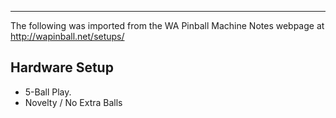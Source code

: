 ***
The following was imported from the WA Pinball Machine Notes webpage at http://wapinball.net/setups/
## Hardware Setup
-   5-Ball Play.
-   Novelty / No Extra Balls
